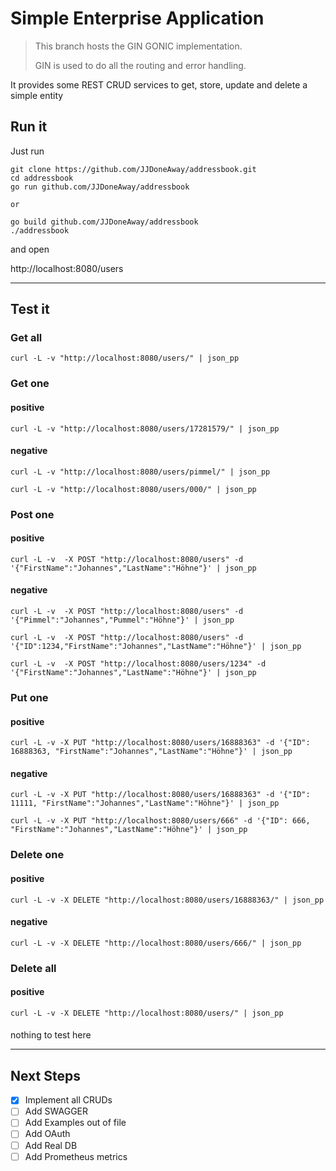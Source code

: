 # Simple Enterprise Application 

> This branch hosts the GIN GONIC implementation.
>
> GIN is used to do all the routing and error handling.

It provides some REST CRUD services to get, store, update and delete a simple entity

## Run it
Just run 
```
git clone https://github.com/JJDoneAway/addressbook.git
cd addressbook
go run github.com/JJDoneAway/addressbook

or

go build github.com/JJDoneAway/addressbook
./addressbook
````
and open

http://localhost:8080/users

----
## Test it

### Get all
```
curl -L -v "http://localhost:8080/users/" | json_pp
```

### Get one
#### positive
```
curl -L -v "http://localhost:8080/users/17281579/" | json_pp
```
#### negative
```
curl -L -v "http://localhost:8080/users/pimmel/" | json_pp
```
```
curl -L -v "http://localhost:8080/users/000/" | json_pp
```

### Post one
#### positive
```
curl -L -v  -X POST "http://localhost:8080/users" -d '{"FirstName":"Johannes","LastName":"Höhne"}' | json_pp
```
#### negative
```
curl -L -v  -X POST "http://localhost:8080/users" -d '{"Pimmel":"Johannes","Pummel":"Höhne"}' | json_pp
```
```
curl -L -v  -X POST "http://localhost:8080/users" -d '{"ID":1234,"FirstName":"Johannes","LastName":"Höhne"}' | json_pp
```
```
curl -L -v  -X POST "http://localhost:8080/users/1234" -d '{"FirstName":"Johannes","LastName":"Höhne"}' | json_pp
```

### Put one
#### positive
```
curl -L -v -X PUT "http://localhost:8080/users/16888363" -d '{"ID": 16888363, "FirstName":"Johannes","LastName":"Höhne"}' | json_pp
```
#### negative
```
curl -L -v -X PUT "http://localhost:8080/users/16888363" -d '{"ID": 11111, "FirstName":"Johannes","LastName":"Höhne"}' | json_pp
```
```
curl -L -v -X PUT "http://localhost:8080/users/666" -d '{"ID": 666, "FirstName":"Johannes","LastName":"Höhne"}' | json_pp
```

### Delete one
#### positive
```
curl -L -v -X DELETE "http://localhost:8080/users/16888363/" | json_pp
```
#### negative
```
curl -L -v -X DELETE "http://localhost:8080/users/666/" | json_pp
```

### Delete all
#### positive
```
curl -L -v -X DELETE "http://localhost:8080/users/" | json_pp
```
####
nothing to test here




---
## Next Steps

- [x] Implement all CRUDs
- [ ] Add SWAGGER
- [ ] Add Examples out of file
- [ ] Add OAuth
- [ ] Add Real DB
- [ ] Add Prometheus metrics